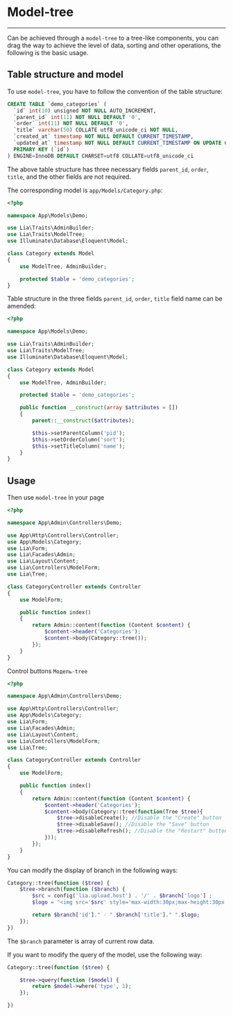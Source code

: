 # Model-tree #
------------

Can be achieved through a `model-tree` to a tree-like components, you can drag the way to achieve the level of data, sorting and other operations, the following is the basic usage.

Table structure and model
------------
To use `model-tree`, you have to follow the convention of the table structure:
```sql
CREATE TABLE `demo_categories` (
  `id` int(10) unsigned NOT NULL AUTO_INCREMENT,
  `parent_id` int(11) NOT NULL DEFAULT '0',
  `order` int(11) NOT NULL DEFAULT '0',
  `title` varchar(50) COLLATE utf8_unicode_ci NOT NULL,
  `created_at` timestamp NOT NULL DEFAULT CURRENT_TIMESTAMP,
  `updated_at` timestamp NOT NULL DEFAULT CURRENT_TIMESTAMP ON UPDATE CURRENT_TIMESTAMP,
  PRIMARY KEY (`id`)
) ENGINE=InnoDB DEFAULT CHARSET=utf8 COLLATE=utf8_unicode_ci
```
The above table structure has three necessary fields `parent_id`, `order`, `title`, and the other fields are not required.

The corresponding model is `app/Models/Category.php`:
```php
<?php

namespace App\Models\Demo;

use Lia\Traits\AdminBuilder;
use Lia\Traits\ModelTree;
use Illuminate\Database\Eloquent\Model;

class Category extends Model
{
    use ModelTree, AdminBuilder;

    protected $table = 'demo_categories';
}
```
Table structure in the three fields `parent_id`, `order`, `title` field name can be amended:
```php
<?php

namespace App\Models\Demo;

use Lia\Traits\AdminBuilder;
use Lia\Traits\ModelTree;
use Illuminate\Database\Eloquent\Model;

class Category extends Model
{
    use ModelTree, AdminBuilder;

    protected $table = 'demo_categories';

    public function __construct(array $attributes = [])
    {
        parent::__construct($attributes);

        $this->setParentColumn('pid');
        $this->setOrderColumn('sort');
        $this->setTitleColumn('name');
    }
}
```

Usage
------------

Then use `model-tree` in your page
```php
<?php

namespace App\Admin\Controllers\Demo;

use App\Http\Controllers\Controller;
use App\Models\Category;
use Lia\Form;
use Lia\Facades\Admin;
use Lia\Layout\Content;
use Lia\Controllers\ModelForm;
use Lia\Tree;

class CategoryController extends Controller
{
    use ModelForm;

    public function index()
    {
        return Admin::content(function (Content $content) {
            $content->header('Categories');
            $content->body(Category::tree());
        });
    }
}
```
Control buttons `Модель-tree`
```php
<?php

namespace App\Admin\Controllers\Demo;

use App\Http\Controllers\Controller;
use App\Models\Category;
use Lia\Form;
use Lia\Facades\Admin;
use Lia\Layout\Content;
use Lia\Controllers\ModelForm;
use Lia\Tree;

class CategoryController extends Controller
{
    use ModelForm;

    public function index()
    {
        return Admin::content(function (Content $content) {
            $content->header('Categories');
            $content->body(Category::tree(function(Tree $tree){
                $tree->disableCreate(); //Disable the "Create" button
                $tree->disableSave(); //Disable the "Save" button
                $tree->disableRefresh(); //Disable the "Restart" button
            }));
        });
    }
}
```
You can modify the display of branch in the following ways:
```php
Category::tree(function ($tree) {
    $tree->branch(function ($branch) {
        $src = config('lia.upload.host') . '/' . $branch['logo'] ;
        $logo = "<img src='$src' style='max-width:30px;max-height:30px' class='img'/>";

        return $branch['id']." - ".$branch['title']." ".$logo;
    });
})
```
The `$branch` parameter is array of current row data.

If you want to modify the query of the model, use the following way:
```php
Category::tree(function ($tree) {

    $tree->query(function ($model) {
        return $model->where('type', 1);
    });

})
```